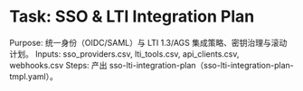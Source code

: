 # Task: SSO & LTI Integration Plan

Purpose: 统一身份（OIDC/SAML）与 LTI 1.3/AGS 集成策略、密钥治理与滚动计划。
Inputs: sso_providers.csv, lti_tools.csv, api_clients.csv, webhooks.csv
Steps: 产出 sso-lti-integration-plan（sso-lti-integration-plan-tmpl.yaml）。
